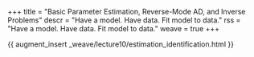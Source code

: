 +++
title = "Basic Parameter Estimation, Reverse-Mode AD, and Inverse Problems"
descr = "Have a model. Have data. Fit model to data."
rss = "Have a model. Have data. Fit model to data."
weave = true
+++

{{ augment_insert _weave/lecture10/estimation_identification.html }}
